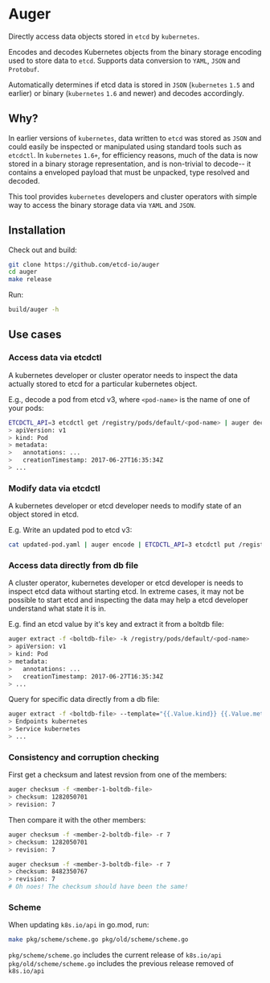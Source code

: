 # Auger

Directly access data objects stored in `etcd` by `kubernetes`.

Encodes and decodes Kubernetes objects from the binary storage encoding used to
store data to `etcd`. Supports data conversion to `YAML`, `JSON` and `Protobuf`.

Automatically determines if etcd data is stored in `JSON` (`kubernetes` `1.5` and
earlier) or binary (`kubernetes` `1.6` and newer) and decodes accordingly.

## Why?

In earlier versions of `kubernetes`, data written to `etcd` was stored as `JSON`
and could easily be inspected or manipulated using standard tools such as
`etcdctl`. In `kubernetes` `1.6+`, for efficiency reasons, much of the data is
now stored in a binary storage representation, and is non-trivial to decode-- it
contains a enveloped payload that must be unpacked, type resolved and decoded.

This tool provides `kubernetes` developers and cluster operators with simple way
to access the binary storage data via `YAML` and `JSON`.

## Installation

Check out and build:

```sh
git clone https://github.com/etcd-io/auger
cd auger
make release
```

Run:

```sh
build/auger -h
```

## Use cases

### Access data via etcdctl

A kubernetes developer or cluster operator needs to inspect the data actually
stored to etcd for a particular kubernetes object.

E.g., decode a pod from etcd v3, where `<pod-name>` is the name of one of your pods:

``` sh
ETCDCTL_API=3 etcdctl get /registry/pods/default/<pod-name> | auger decode
> apiVersion: v1
> kind: Pod
> metadata:
>   annotations: ...
>   creationTimestamp: 2017-06-27T16:35:34Z
> ...
```

### Modify data via etcdctl

A kubernetes developer or etcd developer needs to modify state of an object stored in etcd.

E.g. Write an updated pod to etcd v3:

``` sh
cat updated-pod.yaml | auger encode | ETCDCTL_API=3 etcdctl put /registry/pods/default/<pod-name>
```

### Access data directly from db file

A cluster operator, kubernetes developer or etcd developer is needs to inspect
etcd data without starting etcd. In extreme cases, it may not be possible to
start etcd and inspecting the data may help a etcd developer understand what
state it is in.

E.g. find an etcd value by it's key and extract it from a boltdb file:

``` sh
auger extract -f <boltdb-file> -k /registry/pods/default/<pod-name>
> apiVersion: v1
> kind: Pod
> metadata:
>   annotations: ...
>   creationTimestamp: 2017-06-27T16:35:34Z
> ...
```

Query for specific data directly from a db file:

``` sh
auger extract -f <boltdb-file> --template="{{.Value.kind}} {{.Value.metadata.name}}" --filter=".Value.metadata.namespace=default"
> Endpoints kubernetes
> Service kubernetes
> ...
```

### Consistency and corruption checking

First get a checksum and latest revsion from one of the members:

``` sh
auger checksum -f <member-1-boltdb-file>
> checksum: 1282050701
> revision: 7
```

Then compare it with the other members:

``` sh
auger checksum -f <member-2-boltdb-file> -r 7
> checksum: 1282050701
> revision: 7

auger checksum -f <member-3-boltdb-file> -r 7
> checksum: 8482350767
> revision: 7
# Oh noes! The checksum should have been the same!
```

### Scheme

When updating `k8s.io/api` in go.mod, run:

```sh
make pkg/scheme/scheme.go pkg/old/scheme/scheme.go
```

`pkg/scheme/scheme.go` includes the current release of `k8s.io/api`
`pkg/old/scheme/scheme.go` includes the previous release removed of `k8s.io/api`
